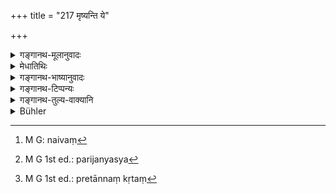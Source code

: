 +++
title = "217 मृष्यन्ति ये"

+++

<details><summary>गङ्गानथ-मूलानुवादः</summary>

Nor of thos e who bear the presence of the paramour, or of those who are entirely ruled b y women; nor the food of those in whose house death has occurred and the ten days have not passed; nor that which is disagree able.—(217)
</details>

<details><summary>मेधातिथिः</summary>

पूर्वो ऽविदितभार्याजारः । अयं तु विदित्वा क्षमते न भार्याया निग्रहं करोति । नापि तस्य अविदुषो ऽन्यत्र गृहाज् जारिणो भोज्यान्नं नैव[^२६८] । स्त्रीजिताः येषां भार्यैव गृहे कर्त्री हर्त्री च स्वयं परिजनस्य[^२६९] च नेशस् तेन सर्वत्र तद्वशवर्तिनः । **प्रेतान्नं** मरणाशौचे तत्कुलीना अभोज्यान्नाः । **अनिर्दश**ग्रहणं कालोपलक्षणार्थम् । यदानिर्दशग्रहणं पूर्वत्र स्वतन्त्रम् आशौचसंबन्धिनाम् अविशेषेणान्नं प्रतिषेधति तद् इह प्रेतान्नकृतं[^२७०] यस्याप्य् आशौचं नास्ति सुहृद्बान्धवादेः । कारुण्याच् चतुर्थीश्राद्धादिप्रवृत्तस्य यद् अन्नं तन् न भोज्यम् । "दशाहिकं नावमिकं चतुर्थीश्राद्दम् अष्टमी" इत्यादि रामायणे वर्णितम् अन्यैर् अपि गृह्यकारैः । **अतुष्टिकरं** यस्मिन् भुज्यमाने चित्ततुष्टिर् न भवेत् ॥ ४.२१७ ॥


[^२७०]:
     M G 1st ed.: pretānnaṃ kṛtaṃ


[^२६९]:
     M G 1st ed.: parijanyasya


[^२६८]:
     M G: naivaṃ
</details>

<details><summary>गङ्गानथ-भाष्यानुवादः</summary>

The man mentioned in the preceding verse is one who does not know of the presence of his wife’s paramour; while the one mentioned here is one who knows it, and suffers it, and does not check his wife. If the man does not know of the presence of the paramour, who comes from another house, then the food given by such a man is not forbidden.

‘*Who are ruled by women*,’—those persons in whose house the wife is the sole mistress and dispenser; and who are not master of themselves or of their dependants; who are entirely under the control of their wives.

‘*Pretānnam*;’—when one is impure, on account of death in his house, the food belonging to the members of his family is forbidden.—‘*Ten days have not passed*;’—this indicates the period of time.

If the term, ‘*anirdaśam*’ (of verse 212), is to be taken by itself, as forbidding the food belonging to ‘impure’ persons, then ‘the food belonging to persons in whose house there has been death’ being already included there, the present term would stand for the food of those persons who are directly connected with the impurity; such persons, for instance, as the friends and maternal relations of the dead. Similarly, one shall not eat the food belonging to one who may be engaged in the performance of such rites as the

‘*Caturthī-Śrāddha*,’ and the like, which is undertaken through sympathy with the person in whose house the death has occurred. Such *śrāddhas* have been mentioned by the Authors of *Gṛhyasūtras*, as also in the
*Rāmāyaṇa*, in such passages as—‘The *tenth-day Śrāddha*, the *Ninth-day
Śrāddha*, the *Eighth-day Śrāddha*, the *Fourth-day Śrāddha*, etc.’

‘*What is disagreeable*;’—by eating which one does not feel happy.—(217)
</details>

<details><summary>गङ्गानथ-टिप्पन्यः</summary>

This verse is quoted in *Mitākṣarā* (on 3.190) in *Madanapārijāta* (p.
945);—and in *Vīramitrodaya* (Āhnika, p. 496), which adds that one
should not eat the food of a person who brooks the presence of a
paramour in his house, as also of one who, *in all things* (*sarvaśaḥ*)
is under the sway of women,—‘*anirdaśam pretānnam*’ is that food which
has been offered to the dead within ten days of the
death,—‘*atuṣṭikaram*’ is that food the taste of which is not
agreeable;—in *Hemādri* (Śrāddha, p. 774);—and in *Prāyaścittaviveka*
(p. 261).
</details>

<details><summary>गङ्गानथ-तुल्य-वाक्यानि</summary>

*Mahābhārata* (Śānti., 35.26, 28).—‘The food belonging to a house where
there has been a death or a birth,—until ten days have passed;—those who
permit their wife’s paramour, and those who are controlled by their
wives.’

*Gautama* (17.18).—(See above.)

*Āpastamba* (1.16.18).—‘In a family where there has been a death,—no
food should he eaten until ten days have passed.’

*Vaśiṣṭha* (14.6).—‘The gods do not eat the food belonging to one who is
controlled by his wife, or one who permits his wife’s paramour in the
house.'

*Yājñavalkya* (1.163).—(See above.)

*Yama* (Vīramitrodaya-Āhnika, p. 499).—‘The following are persons whose
food should not be eaten:—Actor, dancer, carpenter, cobbler, goldsmith,
a brotherless woman, eunuch, prostitute, singer, ironsmith, butcher,
weaver, cloth-dealer, dyer, gambler, thief, wine-seller, weigher,
Śūdra’s teacher, Śūdra’s sacrificer, potter, painter, usurer, and
leather-seller.’

*Sumanta* (Do.).—‘The accused, outcast, son of a remarried widow,
embryo-killer, harlot, weapon-maker, oil-presser, wine-seller,
goldsmith, writer, eunuch, loose woman, astrologer, prostitute,—the food
of these should not be eaten. The hog-dealer, fowler, vagabond, dyer,
stage-maker, bamboo-dealer, cobbler,—of these, the food should not bo
eaten, nor gifts accepted.
</details>

<details><summary>Bühler</summary>

217	Nor (the food given) by those who knowingly bear with paramours (of their wives), and by those who in all matters are ruled by women, nor food (given by men) whose ten days of impurity on account of a death have not passed, nor that which is unpalatable.
</details>
